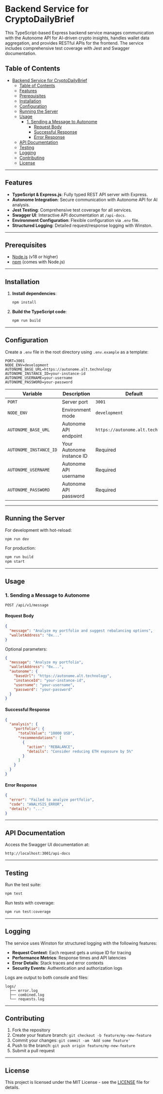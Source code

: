 # Backend Service for CryptoDailyBrief

This TypeScript-based Express backend service manages communication with the Autonome API for AI-driven crypto insights, handles wallet data aggregation, and provides RESTful APIs for the frontend. The service includes comprehensive test coverage with Jest and Swagger documentation.

## Table of Contents

- [Backend Service for CryptoDailyBrief](#backend-service-for-cryptodailybrief)
  - [Table of Contents](#table-of-contents)
  - [Features](#features)
  - [Prerequisites](#prerequisites)
  - [Installation](#installation)
  - [Configuration](#configuration)
  - [Running the Server](#running-the-server)
  - [Usage](#usage)
    - [1. Sending a Message to Autonome](#1-sending-a-message-to-autonome)
      - [Request Body](#request-body)
      - [Successful Response](#successful-response)
      - [Error Response](#error-response)
  - [API Documentation](#api-documentation)
  - [Testing](#testing)
  - [Logging](#logging)
  - [Contributing](#contributing)
  - [License](#license)

---

## Features

- **TypeScript & Express.js**: Fully typed REST API server with Express.
- **Autonome Integration**: Secure communication with Autonome API for AI analysis.
- **Jest Testing**: Comprehensive test coverage for all services.
- **Swagger UI**: Interactive API documentation at `/api-docs`.
- **Environment Configuration**: Flexible configuration via `.env` file.
- **Structured Logging**: Detailed request/response logging with Winston.

---

## Prerequisites

- [Node.js](https://nodejs.org/) (v18 or higher)
- [npm](https://www.npmjs.com/) (comes with Node.js)

---

## Installation

1. **Install dependencies**:
   ```bash
   npm install
   ```

2. **Build the TypeScript code**:
   ```bash
   npm run build
   ```

---

## Configuration

Create a `.env` file in the root directory using `.env.example` as a template:

```env
PORT=3001
NODE_ENV=development
AUTONOME_BASE_URL=https://autonome.alt.technology
AUTONOME_INSTANCE_ID=your-instance-id
AUTONOME_USERNAME=your-username
AUTONOME_PASSWORD=your-password
```

| Variable | Description | Default |
|----------|------------|----------|
| `PORT` | Server port | `3001` |
| `NODE_ENV` | Environment mode | `development` |
| `AUTONOME_BASE_URL` | Autonome API endpoint | `https://autonome.alt.technology` |
| `AUTONOME_INSTANCE_ID` | Your Autonome instance ID | Required |
| `AUTONOME_USERNAME` | Autonome API username | Required |
| `AUTONOME_PASSWORD` | Autonome API password | Required |

---

## Running the Server

For development with hot-reload:
```bash
npm run dev
```

For production:
```bash
npm run build
npm start
```

---

## Usage

### 1. Sending a Message to Autonome

`POST /api/v1/message`

#### Request Body

```json
{
  "message": "Analyze my portfolio and suggest rebalancing options",
  "walletAddress": "0x..."
}
```

Optional parameters:
```json
{
  "message": "Analyze my portfolio",
  "walletAddress": "0x...",
  "autonome": {
    "baseUrl": "https://autonome.alt.technology",
    "instanceId": "your-instance-id",
    "username": "your-username",
    "password": "your-password"
  }
}
```

#### Successful Response

```json
{
  "analysis": {
    "portfolio": {
      "totalValue": "10000 USD",
      "recommendations": [
        {
          "action": "REBALANCE",
          "details": "Consider reducing ETH exposure by 5%"
        }
      ]
    }
  }
}
```

#### Error Response

```json
{
  "error": "Failed to analyze portfolio",
  "code": "ANALYSIS_ERROR",
  "details": "..."
}
```

---

## API Documentation

Access the Swagger UI documentation at:
```
http://localhost:3001/api-docs
```

---

## Testing

Run the test suite:
```bash
npm test
```

Run tests with coverage:
```bash
npm run test:coverage
```

---

## Logging

The service uses Winston for structured logging with the following features:

- **Request Context**: Each request gets a unique ID for tracing
- **Performance Metrics**: Response times and API latencies
- **Error Details**: Stack traces and error contexts
- **Security Events**: Authentication and authorization logs

Logs are output to both console and files:
```
logs/
  ├── error.log
  ├── combined.log
  └── requests.log
```

---

## Contributing

1. Fork the repository
2. Create your feature branch: `git checkout -b feature/my-new-feature`
3. Commit your changes: `git commit -am 'Add some feature'`
4. Push to the branch: `git push origin feature/my-new-feature`
5. Submit a pull request

---

## License

This project is licensed under the MIT License - see the [LICENSE](LICENSE) file for details.
